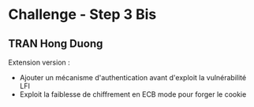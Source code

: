 # Challenge - Step 3 Bis

## TRAN Hong Duong

Extension version :
* Ajouter un mécanisme d'authentication avant d'exploit la vulnérabilité LFI 
* Exploit la faiblesse de chiffrement en ECB mode pour forger le cookie
